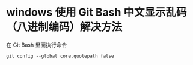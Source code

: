 # windows 使用 Git Bash 中文显示乱码（八进制编码）解决方法

在 Git Bash 里面执行命令

```shell
git config --global core.quotepath false
```

